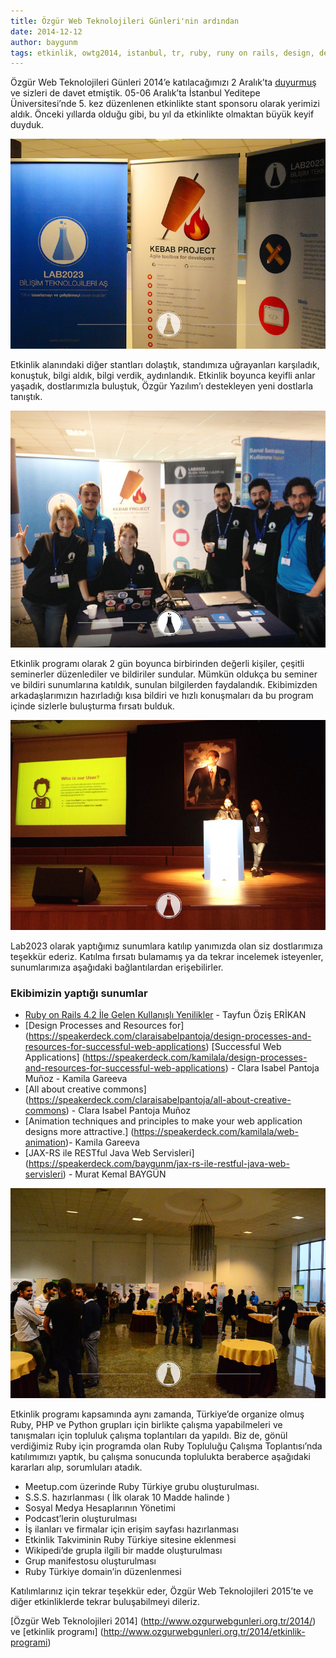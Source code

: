 ```yaml
---
title: Özgür Web Teknolojileri Günleri'nin ardından
date: 2014-12-12
author: baygunm
tags: etkinlik, owtg2014, istanbul, tr, ruby, runy on rails, design, design process, web applications, creative commons, animation techniques, animation principles, java, jax-rs, restful
---
```

Özgür Web Teknolojileri Günleri 2014’e katılacağımızı 2 Aralık’ta [duyurmuş](/5-farkli-sunum-ile-katki-sagladigimiz-ve-stant-sponsoru-oldugumuz-ozgur-web-teknolojileri-gunleri-2014-e-davetlisiniz.html) ve sizleri de davet etmiştik. 05-06 Aralık’ta İstanbul Yeditepe Üniversitesi’nde 5. kez düzenlenen etkinlikte stant sponsoru olarak yerimizi aldık. Önceki yıllarda olduğu gibi, bu yıl da etkinlikte olmaktan büyük keyif duyduk.

![Yeni dostlar](../assets/images/articles/2014-12-12-owtg-ardindan/stant.jpg)

Etkinlik alanındaki diğer stantları dolaştık, standımıza uğrayanları karşıladık, konuştuk, bilgi aldık, bilgi verdik, aydınlandık. Etkinlik boyunca keyifli anlar yaşadık, dostlarımızla buluştuk, Özgür Yazılım’ı destekleyen yeni dostlarla tanıştık.

![Lab2023](../assets/images/articles/2014-12-12-owtg-ardindan/team.jpg)

Etkinlik programı olarak 2 gün boyunca birbirinden değerli kişiler, çeşitli seminerler düzenlediler ve bildiriler sundular. Mümkün oldukça bu seminer ve bildiri sunumlarına katıldık, sunulan bilgilerden faydalandık. Ekibimizden arkadaşlarımızın hazırladığı kısa bildiri ve hızlı konuşmaları da bu program içinde sizlerle buluşturma fırsatı bulduk.

![Sunum](../assets/images/articles/2014-12-12-owtg-ardindan/presentation.jpg)

Lab2023 olarak yaptığımız sunumlara katılıp yanımızda olan siz dostlarımıza teşekkür ederiz. Katılma fırsatı bulamamış ya da tekrar incelemek isteyenler, sunumlarımıza aşağıdaki bağlantılardan erişebilirler.

### Ekibimizin yaptığı sunumlar

 * [Ruby on Rails 4.2 İle Gelen Kullanışlı Yenilikler](https://speakerdeck.com/tayfunoziserikan/ruby-on-rails-4-dot-2-ile-gelen-kullanisli-yenilikler) - Tayfun Öziş ERİKAN
 * [Design Processes and Resources for] (https://speakerdeck.com/claraisabelpantoja/design-processes-and-resources-for-successful-web-applications)  [Successful Web Applications] (https://speakerdeck.com/kamilala/design-processes-and-resources-for-successful-web-applications) - Clara Isabel Pantoja Muñoz - Kamila Gareeva
 * [All about creative commons] (https://speakerdeck.com/claraisabelpantoja/all-about-creative-commons) - Clara Isabel Pantoja Muñoz
 * [Animation techniques and principles to make your web application designs more attractive.] (https://speakerdeck.com/kamilala/web-animation)- Kamila Gareeva
 * [JAX-RS ile RESTful Java Web Servisleri] (https://speakerdeck.com/baygunm/jax-rs-ile-restful-java-web-servisleri) - Murat Kemal BAYGÜN


![Etkinlik Alanı](../assets/images/articles/2014-12-12-owtg-ardindan/event-area.jpg)

Etkinlik programı kapsamında aynı zamanda, Türkiye’de organize olmuş Ruby, PHP ve Python grupları için birlikte çalışma yapabilmeleri ve tanışmaları için topluluk çalışma toplantıları da yapıldı. Biz de, gönül verdiğimiz Ruby için programda olan Ruby Topluluğu Çalışma Toplantısı’nda katılımımızı yaptık, bu çalışma sonucunda toplulukta beraberce aşağıdaki kararları alıp, sorumluları atadık.

 * Meetup.com üzerinde Ruby Türkiye grubu oluşturulması.
 * S.S.S. hazırlanması ( İlk olarak 10 Madde halinde )
 * Sosyal Medya Hesaplarının Yönetimi
 * Podcast’lerin oluşturulması
 * İş ilanları ve firmalar için erişim sayfası hazırlanması
 * Etkinlik Takviminin Ruby Türkiye sitesine eklenmesi
 * Wikipedi’de grupla ilgili bir madde oluşturulması
 * Grup manifestosu oluşturulması
 * Ruby Türkiye domain’in düzenlenmesi



Katılımlarınız için tekrar teşekkür eder, Özgür Web Teknolojileri 2015’te ve diğer etkinliklerde tekrar buluşabilmeyi dileriz.

[Özgür Web Teknolojileri 2014] (http://www.ozgurwebgunleri.org.tr/2014/) ve [etkinlik programı] (http://www.ozgurwebgunleri.org.tr/2014/etkinlik-programi)
